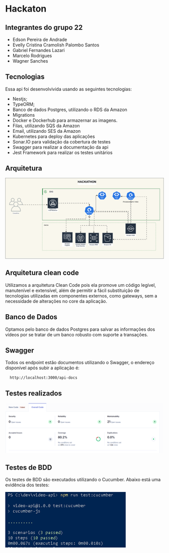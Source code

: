 # Hackaton 

## Integrantes do grupo 22 
- Edson Pereira de Andrade
- Evelly Cristina Cramolish Palombo Santos 
- Gabriel Fernandes Lazari 
- Marcelo Rodrigues
- Wagner Sanches

## Tecnologias
Essa api foi desenvolvivida usando as seguintes tecnologias:
 - Nestjs;
 - TypeORM;
 - Banco de dados Postgres, utilizando o RDS da Amazon
 - Migrations
 - Docker e Dockerhub para armazernar as imagens.
 - Filas, utilizando SQS da Amazon 
 - Email, utilizando SES da Amazon
 - Kubernetes para deploy das aplicações
 - Sonar.IO para validação da cobertura de testes
 - Swagger para realizar a documentação da api
 - Jest Framework para realizar os testes unitários


 ## Arquitetura
 ![arquitetura](docs/arquitetura.png)

 ## Arquitetura clean code
Utilizamos a arquitetura Clean Code pois ela promove um código legível, manutenível e extensível, além de permitir a fácil substituição de tecnologias utilizadas em componentes externos, como gateways, sem a necessidade de alterações no core da aplicação.

## Banco de Dados

Optamos pelo banco de dados Postgres para salvar as informações dos vídeos por se tratar de um banco robusto com suporte a transações. 


## Swagger

Todos os endpoint estão documentos utilizando o Swagger, o endereço disponível após subir a aplicação é:

```
  http://localhost:3000/api-docs
```  


## Testes realizados
![teste](docs/testes.png)

## Testes de BDD

Os testes de BDD são executados utilizando o Cucumber. Abaixo está uma evidência dos testes:

![Evidência dos Testes de BDD](docs/bdd.png)

